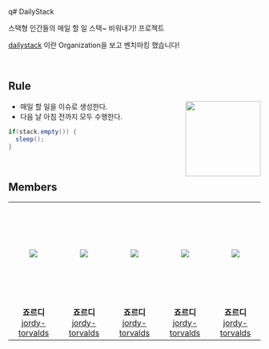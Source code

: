 q# DailyStack 

 스택형 인간들의 매일 할 일 스택~ 비워내기! 프로젝트  
 
 [dailystack](https://github.com/dailystack/dailystack, "dailystack") 이란 Organization을 보고 벤치마킹 했습니다!
 

<br>

## Rule

<img src="https://item.kakaocdn.net/do/a56e6ddd117688df80be93b1154a9856f43ad912ad8dd55b04db6a64cddaf76d" width="150px" align="right">

- 매일 할 일을 이슈로 생성한다.
- 다음 날 아침 전까지 모두 수행한다.

```java
if(stack.empty()) {
  sleep();
}
```

<br>


## Members

<table>
  <tr height="205px">
    <td align="center" width="200px">
      <a href="https://github.com/chaselover/"><img src="https://avatars.githubusercontent.com/u/58139899?s=40&v=4"/></a>
    </td>
    <td align="center" width="200px">
      <a href="https://github.com/devpla/"><img src="https://avatars.githubusercontent.com/u/58139899?s=40&v=4"/></a>
    </td>
    <td align="center" width="200px">
      <a href="https://github.com/seokzin/"><img src="https://avatars.githubusercontent.com/u/58139899?s=40&v=4"/></a>
    </td>
    <td align="center" width="200px">
      <a href="https://github.com/rosieyeon/"><img src="https://avatars.githubusercontent.com/u/58139899?s=40&v=4"/></a>
    </td>
    <td align="center" width="200px">
      <a href="https://github.com/zerossy/"><img src="https://avatars.githubusercontent.com/u/58139899?s=40&v=4"/></a>
    </td>
  </tr>
  <tr>
    <td align="center" width="200px">
      <strong>죠르디</strong><br><a href="https://github.com/jordy-torvalds/">jordy-torvalds</a>
    </td>
    <td align="center" width="200px">
      <strong>죠르디</strong><br><a href="https://github.com/jordy-torvalds/">jordy-torvalds</a>
    </td>
    <td align="center" width="200px">
      <strong>죠르디</strong><br><a href="https://github.com/jordy-torvalds/">jordy-torvalds</a>
    </td>
    <td align="center" width="200px">
      <strong>죠르디</strong><br><a href="https://github.com/jordy-torvalds/">jordy-torvalds</a>
    </td>
    <td align="center" width="200px">
      <strong>죠르디</strong><br><a href="https://github.com/jordy-torvalds/">jordy-torvalds</a>
    </td>
  </tr>
</table>

<br/>
